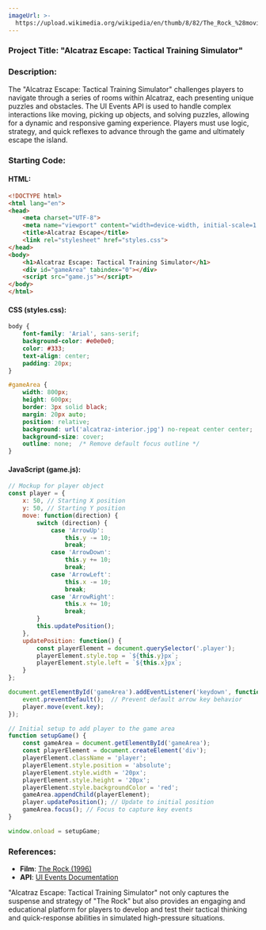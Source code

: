 ```yaml
---
imageUrl: >-
  https://upload.wikimedia.org/wikipedia/en/thumb/8/82/The_Rock_%28movie%29.jpg/220px-The_Rock_%28movie%29.jpg
---
```

### Project Title: **"Alcatraz Escape: Tactical Training Simulator"**

### Description:
The "Alcatraz Escape: Tactical Training Simulator" challenges players to navigate through a series of rooms within Alcatraz, each presenting unique puzzles and obstacles. The UI Events API is used to handle complex interactions like moving, picking up objects, and solving puzzles, allowing for a dynamic and responsive gaming experience. Players must use logic, strategy, and quick reflexes to advance through the game and ultimately escape the island.

### Starting Code:

#### HTML:
```html
<!DOCTYPE html>
<html lang="en">
<head>
    <meta charset="UTF-8">
    <meta name="viewport" content="width=device-width, initial-scale=1.0">
    <title>Alcatraz Escape</title>
    <link rel="stylesheet" href="styles.css">
</head>
<body>
    <h1>Alcatraz Escape: Tactical Training Simulator</h1>
    <div id="gameArea" tabindex="0"></div>
    <script src="game.js"></script>
</body>
</html>
```

#### CSS (styles.css):
```css
body {
    font-family: 'Arial', sans-serif;
    background-color: #e0e0e0;
    color: #333;
    text-align: center;
    padding: 20px;
}

#gameArea {
    width: 800px;
    height: 600px;
    border: 3px solid black;
    margin: 20px auto;
    position: relative;
    background: url('alcatraz-interior.jpg') no-repeat center center;
    background-size: cover;
    outline: none;  /* Remove default focus outline */
}
```

#### JavaScript (game.js):
```javascript
// Mockup for player object
const player = {
    x: 50, // Starting X position
    y: 50, // Starting Y position
    move: function(direction) {
        switch (direction) {
            case 'ArrowUp':
                this.y -= 10;
                break;
            case 'ArrowDown':
                this.y += 10;
                break;
            case 'ArrowLeft':
                this.x -= 10;
                break;
            case 'ArrowRight':
                this.x += 10;
                break;
        }
        this.updatePosition();
    },
    updatePosition: function() {
        const playerElement = document.querySelector('.player');
        playerElement.style.top = `${this.y}px`;
        playerElement.style.left = `${this.x}px`;
    }
};

document.getElementById('gameArea').addEventListener('keydown', function(event) {
    event.preventDefault();  // Prevent default arrow key behavior
    player.move(event.key);
});

// Initial setup to add player to the game area
function setupGame() {
    const gameArea = document.getElementById('gameArea');
    const playerElement = document.createElement('div');
    playerElement.className = 'player';
    playerElement.style.position = 'absolute';
    playerElement.style.width = '20px';
    playerElement.style.height = '20px';
    playerElement.style.backgroundColor = 'red';
    gameArea.appendChild(playerElement);
    player.updatePosition(); // Update to initial position
    gameArea.focus(); // Focus to capture key events
}

window.onload = setupGame;
```

### References:
- **Film**: [The Rock (1996)](https://en.wikipedia.org/wiki/The_Rock_(film))
- **API**: [UI Events Documentation](https://developer.mozilla.org/en-US/docs/Web/API/UI_Events)

"Alcatraz Escape: Tactical Training Simulator" not only captures the suspense and strategy of "The Rock" but also provides an engaging and educational platform for players to develop and test their tactical thinking and quick-response abilities in simulated high-pressure situations.
